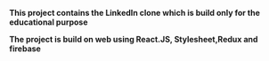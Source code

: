 **This project contains the LinkedIn clone which is build only for the educational purpose**

**The project is build on web using React.JS, Stylesheet,Redux and firebase**
